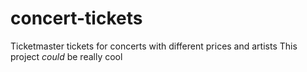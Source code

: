 # concert-tickets
Ticketmaster tickets for concerts with different prices and artists
This project *could* be really cool